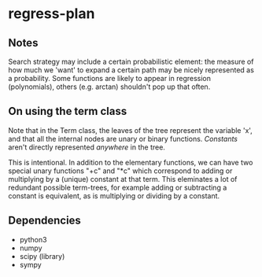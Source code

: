 regress-plan
============

Notes
-----

Search strategy may include a certain probabilistic element: the measure of how much we 'want' to expand a certain path may be nicely represented as a probability. Some functions are likely to appear in regression (polynomials), others (e.g. arctan) shouldn't pop up that often.

On using the term class
-----------------------

Note that in the Term class, the leaves of the tree represent the variable 'x', and that all the internal nodes are unary or binary functions. *Constants* aren't directly represented *anywhere* in the tree.

This is intentional. In addition to the elementary functions, we can have two special unary functions "+c" and "*c" which correspond to adding or multiplying by a (unique) constant at that term. This eleminates a lot of redundant possible term-trees, for example adding or subtracting a constant is equivalent, as is multiplying or dividing by a constant.

Dependencies
------------

* python3
* numpy
* scipy (library)
* sympy


